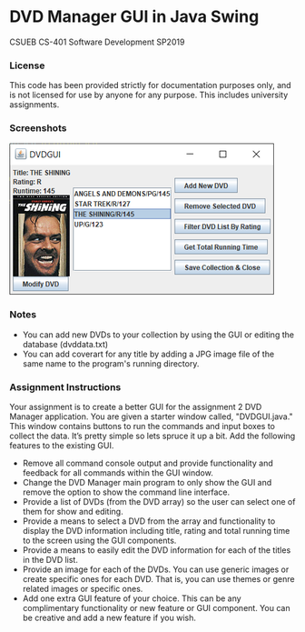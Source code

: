 # DVD Manager GUI in Java Swing
CSUEB CS-401 Software Development SP2019

### License
This code has been provided strictly for documentation purposes only, and is not licensed for use by anyone for any purpose. This includes university assignments.

### Screenshots
![GitHub Project Screenshot](screenshots/gui.png)

### Notes
- You can add new DVDs to your collection by using the GUI or editing the database (dvddata.txt)
- You can add coverart for any title by adding a JPG image file of the same name to the program's running directory.

### Assignment Instructions
Your assignment is to create a better GUI for the assignment 2 DVD Manager application. You are given a starter window called, "DVDGUI.java."  This window contains buttons to run the commands and input boxes to collect the data. It’s pretty simple so lets spruce it up a bit. Add the following features to the existing GUI.

* Remove all command console output and provide functionality and feedback for all commands within the GUI window.
* Change the DVD Manager main program to only show the GUI and remove the option to show the command line interface.
* Provide a list of DVDs (from the DVD array) so the user can select one of them for show and editing.
* Provide a means to select a DVD from the array and functionality to display the DVD information including title, rating and total running time to the screen using the GUI components.
* Provide a means to easily edit the DVD information for each of the titles in the DVD list.
* Provide an image for each of the DVDs. You can use generic images or create specific ones for each DVD. That is, you can use themes or genre related images or specific ones.
* Add one extra GUI feature of your choice. This can be any complimentary functionality or new feature or GUI component. You can be creative and add a new feature if you wish.

 
